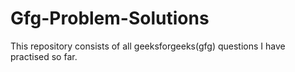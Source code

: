 # Gfg-Problem-Solutions
This repository consists of all geeksforgeeks(gfg) questions I have practised so far.
